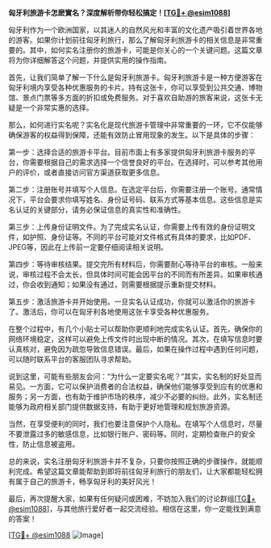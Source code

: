 **匈牙利旅游卡怎麽實名？深度解析带你轻松搞定！[[TG💪+ @esim1088](https://t.me/s/esim1088)]**

匈牙利作为一个欧洲国家，以其迷人的自然风光和丰富的文化遗产吸引着世界各地的游客。如果你计划前往匈牙利旅行，那么了解匈牙利旅游卡的相关信息是非常重要的。其中，如何实名注册你的旅游卡，可能是你关心的一个关键问题。这篇文章将为你详细解答这个问题，并提供实用的操作指南。

首先，让我们简单了解一下什么是匈牙利旅游卡。匈牙利旅游卡是一种方便游客在匈牙利境内享受各种优惠服务的卡片。持有这张卡，你可以享受到公共交通、博物馆、景点门票等多方面的折扣或免费服务。对于喜欢自助游的旅客来说，这张卡无疑是一个非常实惠的选择。

那么，如何进行实名呢？实名化是现代旅游卡管理中非常重要的一环，它不仅能够确保游客的权益得到保障，还能有效防止冒用现象的发生。以下是具体的步骤：

第一步：选择合适的旅游卡平台。目前市面上有多家提供匈牙利旅游卡服务的平台，你需要根据自己的需求选择一个信誉良好的平台。在选择时，可以参考其他用户的评价，或者直接访问官方渠道获取更多信息。

第二步：注册账号并填写个人信息。在选定平台后，你需要注册一个账号。通常情况下，平台会要求你填写姓名、身份证号码、联系方式等基本信息。这些信息是实名认证的关键部分，请务必保证信息的真实性和准确性。

第三步：上传身份证明文件。为了完成实名认证，你需要上传有效的身份证明文件，如护照、身份证等。不同的平台可能对文件格式有具体的要求，比如PDF、JPEG等，因此在上传前一定要仔细阅读相关说明。

第四步：等待审核结果。提交完所有材料后，你需要耐心等待平台的审核。一般来说，审核过程不会太长，但具体时间可能会因平台的不同而有所差异。如果审核通过，你会收到通知；如果没有通过，则需要根据提示重新提交材料。

第五步：激活旅游卡并开始使用。一旦实名认证成功，你就可以激活你的旅游卡了。激活后，你可以在匈牙利各地使用这张卡享受各种优惠服务。

在整个过程中，有几个小贴士可以帮助你更顺利地完成实名认证。首先，确保你的网络环境稳定，这样可以避免上传文件时出现中断的情况。其次，在填写信息时要认真核对，避免因为疏忽导致信息错误。最后，如果在操作过程中遇到任何问题，可以随时联系平台的客服团队寻求帮助。

说到这里，可能有些朋友会问：“为什么一定要实名呢？”其实，实名制的好处显而易见。一方面，它可以保护消费者的合法权益，确保他们能够享受到应有的优惠和服务；另一方面，也有助于维护市场的秩序，减少不必要的纠纷。此外，实名制还能够为政府相关部门提供数据支持，有助于更好地管理和规划旅游资源。

当然，在享受便利的同时，我们也要注意保护个人隐私。在填写个人信息时，尽量不要泄露过多的敏感信息，比如银行账户、密码等。同时，定期检查账户的安全性，防止信息被盗用。

总的来说，实名注册匈牙利旅游卡并不复杂，只要你按照正确的步骤操作，就能顺利完成。希望这篇文章能帮助到即将前往匈牙利旅行的朋友们，让大家都能轻松拥有属于自己的旅游卡，畅享匈牙利的美好风光！

最后，再次提醒大家，如果有任何疑问或困难，不妨加入我们的讨论群组[[TG💪+ @esim1088](https://t.me/s/esim1088)]，与其他旅行爱好者一起交流经验。相信在这里，你一定能找到满意的答案！

[[TG💪+ @esim1088](https://t.me/s/esim1088) ![Image](https://i.postimg.cc/4NQfJmqS/Snipaste-2025-05-13-00-14-12.png)]